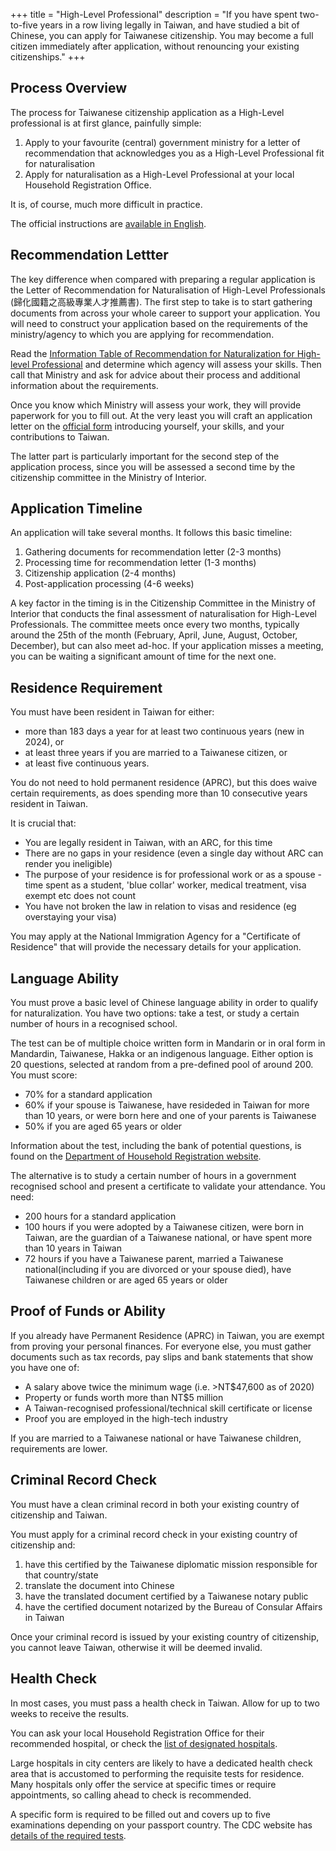 +++
title = "High-Level Professional"
description = "If you have spent two-to-five years in a row living legally in Taiwan, and have studied a bit of Chinese, you can apply for Taiwanese citizenship. You may become a full citizen immediately after application, without renouncing your existing citizenships."
+++

## Process Overview

The process for Taiwanese citizenship application as a High-Level professional is at first glance, painfully simple:
1. Apply to your favourite (central) government ministry for a letter of recommendation that acknowledges you as a High-Level Professional fit for naturalisation
2. Apply for naturalisation as a High-Level Professional at your local Household Registration Office.

It is, of course, much more difficult in practice.

The official instructions are [available in English](https://www.ris.gov.tw/app/en/763).

## Recommendation Lettter 
The key difference when compared with preparing a regular application is the Letter of Recommendation
for Naturalisation of High-Level Professionals (歸化國籍之高級專業人才推薦書).
The first step to take is to start gathering documents from across your whole career to support
  your application. You will need to construct your application based on the requirements of the
 ministry/agency to which you are applying for recommendation.

Read the [Information Table of Recommendation for Naturalization for High-level Professional](https://www.ris.gov.tw/documents/data/en/5/965ca25a-f043-4d75-87fe-a43bc5fdcfbf.pdf) and determine which agency will assess your skills.
Then call that Ministry and ask for advice about their process and additional information
 about the requirements.

 Once you know which Ministry will assess your work, they will provide paperwork for you to fill out.
 At the very least you will craft an application
 letter on the [official form](https://www.ris.gov.tw/documents/data/en/5/f2271fb9-56b4-4271-8538-2559fc2f4eda.pdf)
 introducing yourself, your skills, and your contributions to Taiwan.

 The latter part is particularly important for the second step of the application process, since
 you will be assessed a second time by the citizenship committee in the Ministry of Interior.

## Application Timeline
An application will take several months. It follows this basic timeline:
1. Gathering documents for recommendation letter (2-3 months)
2. Processing time for recommendation letter (1-3 months)
3. Citizenship application (2-4 months)
4. Post-application processing (4-6 weeks)

A key factor in the timing is in the Citizenship Committee in the Ministry of Interior that conducts the
 final assessment of naturalisation for High-Level Professionals. The committee meets once
 every two months, typically around the 25th of the month (February, April, June, August, October, December),
 but can also meet ad-hoc. If your application misses a meeting, you can be waiting a significant amount of time
 for the next one.


## Residence Requirement
You must have been resident in Taiwan for either:
* more than 183 days a year for at least two continuous years (new in 2024), or
* at least three years if you are married to a Taiwanese citizen, or
* at least five continuous years.

You do not need to hold permanent residence (APRC), but this does waive certain
requirements, as does spending more than 10 consecutive years resident in Taiwan.

It is crucial that:
* You are legally resident in Taiwan, with an ARC, for this time
* There are no gaps in your residence (even a single day without ARC can render you ineligible)
* The purpose of your residence is for professional work or as a spouse - time spent as a student, 'blue collar' worker, medical treatment, visa exempt etc does not count
* You have not broken the law in relation to visas and residence (eg overstaying your visa)

You may apply at the National Immigration Agency for a "Certificate of Residence" that will provide
 the necessary details for your application.

## Language Ability
You must prove a basic level of Chinese language ability in order to qualify for naturalization.
You have two options: take a test, or study a certain number of hours in a recognised school.

The test can be of multiple choice written form in Mandarin or in oral form in Mandardin, Taiwanese, Hakka
 or an indigenous language. Either option is 20 questions, selected at random from a pre-defined pool of around 200.
You must score:
* 70% for a standard application
* 60% if your spouse is Taiwanese, have resideded in Taiwan for more than 10 years, or were born here and one of your parents is Taiwanese
* 50% if you are aged 65 years or older

Information about the test, including the bank of potential questions, is found on the
 [Department of Household Registration website](https://www.ris.gov.tw/app/portal/229).


The alternative is to study a certain number of hours in a government recognised school and present a certificate
 to validate your attendance. You need:
* 200 hours for a standard application
* 100 hours if you were adopted by a Taiwanese citizen, were born in Taiwan, are the guardian of a Taiwanese national, or have spent more than 10 years in Taiwan
* 72 hours if you have a Taiwanese parent, married a Taiwanese national(including if you are divorced or your spouse died), have Taiwanese children or are aged 65 years or older


## Proof of Funds or Ability
If you already have Permanent Residence (APRC) in Taiwan, you are exempt from proving your personal
 finances. For everyone else, you must gather documents such as tax records, pay slips and bank
 statements that show you have one of:
* A salary above twice the minimum wage (i.e. >NT$47,600 as of 2020)
* Property or funds worth more than NT$5 million
* A Taiwan-recognised professional/technical skill certificate or license
* Proof you are employed in the high-tech industry

If you are married to a Taiwanese national or have Taiwanese children, requirements
 are lower.


## Criminal Record Check
You must have a clean criminal record in both your existing country of citizenship and Taiwan.

You must apply for a criminal record check in your existing country of citizenship and:
1. have this certified by the Taiwanese diplomatic mission responsible for that country/state
1. translate the document into Chinese
1. have the translated document certified by a Taiwanese notary public
1. have the certified document notarized by the Bureau of Consular Affairs in Taiwan


Once your criminal record is issued by your existing country of citizenship, you cannot leave
 Taiwan, otherwise it will be deemed invalid.

## Health Check
In most cases, you must pass a health check in Taiwan. Allow for up to two weeks to
 receive the results.

You can ask your local Household
 Registration Office for their recommended hospital, or check the 
[list of designated hospitals](https://www.cdc.gov.tw/En/Category/ListContent/C4w0xUaCBCKzdd6BxDGWcA?uaid=LgG4_1kPzR7S1lAA634XJg).

Large hospitals in city centers are likely to have a dedicated health check area that
 is accustomed to performing the requisite tests for residence. Many hospitals only
 offer the service at specific times or require appointments, so calling ahead to check
 is recommended.

A specific form is required to be  filled out and covers up to five examinations depending on your passport country. The CDC website has [details of the required tests](https://www.cdc.gov.tw/En/Category/ListContent/C4w0xUaCBCKzdd6BxDGWcA?uaid=y9n9sbUrcg_Pj6lGlPVDCA).

